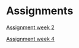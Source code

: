 # Assignments

[Assignment week 2](https://github.com/SuzannePluym/Assignments/blob/master/Assignment_week_2.ipynb)

[Assignment week 4](https://github.com/SuzannePluym/Assignments/blob/master/Assignment_week_4(1).ipynb)
